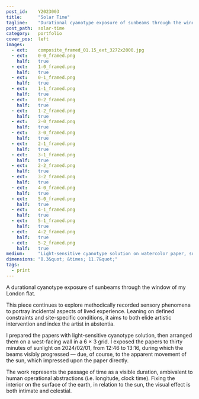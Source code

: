 ```yaml
---
post_id:    Y2023003
title:      "Solar Time"
tagline:    "Durational cyanotype exposure of sunbeams through the window."
post_path:  solar-time
category:   portfolio
cover_pos:  left
images:
  - ext:    composite_framed_01.15_ext_3272x2000.jpg
  - ext:    0-0_framed.png
    half:   true
  - ext:    1-0_framed.png
    half:   true
  - ext:    0-1_framed.png
    half:   true
  - ext:    1-1_framed.png
    half:   true
  - ext:    0-2_framed.png
    half:   true
  - ext:    1-2_framed.png
    half:   true
  - ext:    2-0_framed.png
    half:   true
  - ext:    3-0_framed.png
    half:   true
  - ext:    2-1_framed.png
    half:   true
  - ext:    3-1_framed.png
    half:   true
  - ext:    2-2_framed.png
    half:   true
  - ext:    3-2_framed.png
    half:   true
  - ext:    4-0_framed.png
    half:   true
  - ext:    5-0_framed.png
    half:   true
  - ext:    4-1_framed.png
    half:   true
  - ext:    5-1_framed.png
    half:   true
  - ext:    4-2_framed.png
    half:   true
  - ext:    5-2_framed.png
    half:   true
medium:     "Light-sensitive cyanotype solution on watercolor paper, sunlight"
dimensions: "8.3&quot; &times; 11.7&quot;" 
tags:
  - print
---
```

A durational cyanotype exposure of sunbeams through the window of my London flat.

This piece continues to explore methodically recorded sensory phenomena to portray incidental aspects of lived experience. Leaning on defined constraints and site-specific conditions, it aims to both elide artistic intervention and index the artist in abstentia.

I prepared the papers with light-sensitive cyanotype solution, then arranged them on a west-facing wall in a 6 &times; 3 grid. I exposed the papers to thirty minutes of sunlight on 2024/02/01, from 12:46 to 13:16, during which the beams visibly progressed &mdash; due, of course, to the apparent movement of the sun, which impressed upon the paper directly.

The work represents the passage of time as a visible duration, ambivalent to human operational abstractions (i.e. longitude, clock time). Fixing the interior on the surface of the earth, in relation to the sun, the visual effect is both intimate and celestial.

